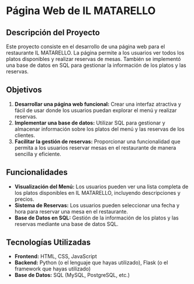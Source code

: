 # Página Web de IL MATARELLO

## Descripción del Proyecto

Este proyecto consiste en el desarrollo de una página web para el restaurante IL MATARELLO. La página permite a los usuarios ver todos los platos disponibles y realizar reservas de mesas. También se implementó una base de datos en SQL para gestionar la información de los platos y las reservas.

## Objetivos

1. **Desarrollar una página web funcional:** Crear una interfaz atractiva y fácil de usar donde los usuarios puedan explorar el menú y realizar reservas.
2. **Implementar una base de datos:** Utilizar SQL para gestionar y almacenar información sobre los platos del menú y las reservas de los clientes.
3. **Facilitar la gestión de reservas:** Proporcionar una funcionalidad que permita a los usuarios reservar mesas en el restaurante de manera sencilla y eficiente.

## Funcionalidades

- **Visualización del Menú:** Los usuarios pueden ver una lista completa de los platos disponibles en IL MATARELLO, incluyendo descripciones y precios.
- **Sistema de Reservas:** Los usuarios pueden seleccionar una fecha y hora para reservar una mesa en el restaurante.
- **Base de Datos en SQL:** Gestión de la información de los platos y las reservas mediante una base de datos SQL.

## Tecnologías Utilizadas

- **Frontend:** HTML, CSS, JavaScript
- **Backend:** Python (o el lenguaje que hayas utilizado), Flask (o el framework que hayas utilizado)
- **Base de Datos:** SQL (MySQL, PostgreSQL, etc.)


